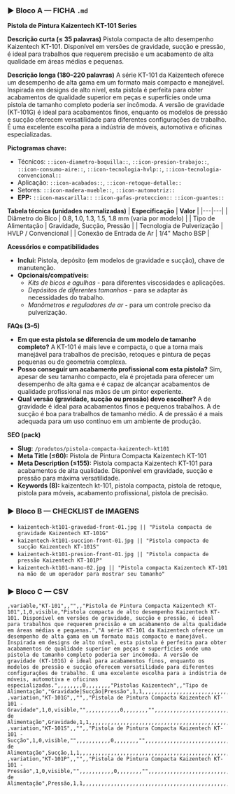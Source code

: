 ### ▶ Bloco A — FICHA `.md`
**Pistola de Pintura Kaizentech KT-101 Series**

**Descrição curta (≤ 35 palavras)**
Pistola compacta de alto desempenho Kaizentech KT-101. Disponível em versões de gravidade, sucção e pressão, é ideal para trabalhos que requerem precisão e um acabamento de alta qualidade em áreas médias e pequenas.

**Descrição longa (180–220 palavras)**
A série KT-101 da Kaizentech oferece um desempenho de alta gama em um formato mais compacto e manejável. Inspirada em designs de alto nível, esta pistola é perfeita para obter acabamentos de qualidade superior em peças e superfícies onde uma pistola de tamanho completo poderia ser incômoda. A versão de gravidade (KT-101G) é ideal para acabamentos finos, enquanto os modelos de pressão e sucção oferecem versatilidade para diferentes configurações de trabalho. É uma excelente escolha para a indústria de móveis, automotiva e oficinas especializadas.

**Pictogramas chave:**
- Técnicos: `::icon-diametro-boquilla::`, `::icon-presion-trabajo::`, `::icon-consumo-aire::`, `::icon-tecnologia-hvlp::`, `::icon-tecnologia-convencional::`
- Aplicação: `::icon-acabados::`, `::icon-retoque-detalle::`
- Setores: `::icon-madera-mueble::`, `::icon-automotriz::`
- **EPP:** `::icon-mascarilla::` `::icon-gafas-proteccion::` `::icon-guantes::`

**Tabela técnica (unidades normalizadas)**
| **Especificação** | **Valor** |
|---|---|
| Diâmetro do Bico | 0.8, 1.0, 1.3, 1.5, 1.8 mm (varia por modelo) |
| Tipo de Alimentação | Gravidade, Sucção, Pressão |
| Tecnologia de Pulverização | HVLP / Convencional |
| Conexão de Entrada de Ar | 1/4" Macho BSP |

**Acessórios e compatibilidades**
- **Inclui:** Pistola, depósito (em modelos de gravidade e sucção), chave de manutenção.
- **Opcionais/compatíveis:**
  - *Kits de bicos e agulhas* - para diferentes viscosidades e aplicações.
  - *Depósitos de diferentes tamanhos* - para se adaptar às necessidades do trabalho.
  - *Manômetros e reguladores de ar* - para um controle preciso da pulverização.

**FAQs (3–5)**
- **Em que esta pistola se diferencia de um modelo de tamanho completo?** A KT-101 é mais leve e compacta, o que a torna mais manejável para trabalhos de precisão, retoques e pintura de peças pequenas ou de geometria complexa.
- **Posso conseguir um acabamento profissional com esta pistola?** Sim, apesar de seu tamanho compacto, ela é projetada para oferecer um desempenho de alta gama e é capaz de alcançar acabamentos de qualidade profissional nas mãos de um pintor experiente.
- **Qual versão (gravidade, sucção ou pressão) devo escolher?** A de gravidade é ideal para acabamentos finos e pequenos trabalhos. A de sucção é boa para trabalhos de tamanho médio. A de pressão é a mais adequada para um uso contínuo em um ambiente de produção.

**SEO (pack)**
- **Slug:** `/produtos/pistola-compacta-kaizentech-kt101`
- **Meta Title (≤60):** Pistola de Pintura Compacta Kaizentech KT-101
- **Meta Description (≤155):** Pistola compacta Kaizentech KT-101 para acabamentos de alta qualidade. Disponível em gravidade, sucção e pressão para máxima versatilidade.
- **Keywords (8):** kaizentech kt-101, pistola compacta, pistola de retoque, pistola para móveis, acabamento profissional, pistola de precisão.

### ▶ Bloco B — CHECKLIST de IMAGENS
- `kaizentech-kt101-gravedad-front-01.jpg || "Pistola compacta de gravidade Kaizentech KT-101G"`
- `kaizentech-kt101-succion-front-01.jpg || "Pistola compacta de sucção Kaizentech KT-101S"`
- `kaizentech-kt101-presion-front-01.jpg || "Pistola compacta de pressão Kaizentech KT-101P"`
- `kaizentech-kt101-mano-02.jpg || "Pistola compacta Kaizentech KT-101 na mão de um operador para mostrar seu tamanho"`

### ▶ Bloco C — CSV
```csv
,variable,"KT-101",,"",,"Pistola de Pintura Compacta Kaizentech KT-101",1,0,visible,"Pistola compacta de alto desempenho Kaizentech KT-101. Disponível em versões de gravidade, sucção e pressão, é ideal para trabalhos que requerem precisão e um acabamento de alta qualidade em áreas médias e pequenas.","A série KT-101 da Kaizentech oferece um desempenho de alta gama em um formato mais compacto e manejável. Inspirada em designs de alto nível, esta pistola é perfeita para obter acabamentos de qualidade superior em peças e superfícies onde uma pistola de tamanho completo poderia ser incômoda. A versão de gravidade (KT-101G) é ideal para acabamentos finos, enquanto os modelos de pressão e sucção oferecem versatilidade para diferentes configurações de trabalho. É uma excelente escolha para a indústria de móveis, automotiva e oficinas especializadas.",,,,,,,,0,,,,,,,,"Pistolas Kaizentech",,"Tipo de Alimentação","Gravidade|Sucção|Pressão",1,1,,,,,,,,,,,,,,,,,,,,,,,,,,,,,,,,,,,,,,,,,,,,,,,,,,,,
,variation,"KT-101G",,"",,"Pistola de Pintura Compacta Kaizentech KT-101 - Gravidade",1,0,visible,"",,,,,,,,,,,0,,,,,,,,"",,,,,,,,,,,,,,,,,,,,,,,,,,,,,,,,,,,,,,,,,,,,,,,,,,"Tipo de Alimentação",Gravidade,1,1,,,,,,,,,,,,,,,,,,,,,,,,,,,,,,,,,,,,,,,,,,,,,,,,,,,,
,variation,"KT-101S",,"",,"Pistola de Pintura Compacta Kaizentech KT-101 - Sucção",1,0,visible,"",,,,,,,,,,,0,,,,,,,,"",,,,,,,,,,,,,,,,,,,,,,,,,,,,,,,,,,,,,,,,,,,,,,,,,,"Tipo de Alimentação",Sucção,1,1,,,,,,,,,,,,,,,,,,,,,,,,,,,,,,,,,,,,,,,,,,,,,,,,,,,,
,variation,"KT-101P",,"",,"Pistola de Pintura Compacta Kaizentech KT-101 - Pressão",1,0,visible,"",,,,,,,,,,,0,,,,,,,,"",,,,,,,,,,,,,,,,,,,,,,,,,,,,,,,,,,,,,,,,,,,,,,,,,,"Tipo de Alimentação",Pressão,1,1,,,,,,,,,,,,,,,,,,,,,,,,,,,,,,,,,,,,,,,,,,,,,,,,,,,,
```